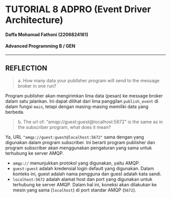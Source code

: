 # TUTORIAL 8 ADPRO  (Event Driver Architecture)
#### Daffa Mohamad Fathoni (2206824161)
#### Advanced Programming B / GEN

<hr>

## REFLECTION

>a. How many data your publlsher program will send to the message broker in one
run?

Program publisher akan mengirimkan lima data (pesan) ke message broker dalam satu jalankan. Ini dapat dilihat dari lima panggilan `publish_event` di dalam fungsi `main`, tetapi dengan masing-masing memiliki data yang berbeda.

>b. The url of: “amqp://guest:guest@localhost:5672” is the same as in the subscriber
program, what does it mean?

Ya, URL `"amqp://guest:guest@localhost:5672"` sama dengan yang digunakan dalam program subscriber. Ini berarti program publisher dan program subscriber akan menggunakan pengaturan yang sama untuk terhubung ke server AMQP.

- `amqp://` menunjukkan protokol yang digunakan, yaitu AMQP.
- `guest:guest` adalah kredensial login default yang digunakan. Dalam konteks ini, guest adalah nama pengguna dan guest adalah kata sandi.
- `localhost:5672` adalah alamat host dan port yang digunakan untuk terhubung ke server AMQP. Dalam hal ini, koneksi akan dilakukan ke mesin yang sama (`localhost`) di port standar AMQP (`5672`).